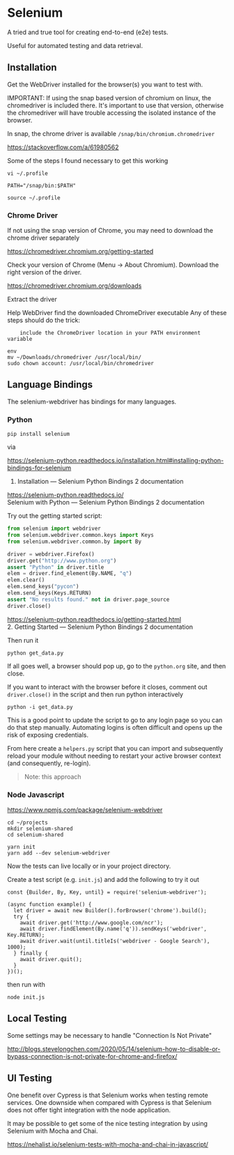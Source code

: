 # Selenium

A tried and true tool for creating end-to-end (e2e) tests. 

Useful for automated testing and data retrieval. 

## Installation

Get the WebDriver installed for the browser(s) you want to test with. 

IMPORTANT: If using the snap based version of chromium on linux, the chromedriver is included there. It's important to use that version, otherwise the chromedriver will have trouble accessing the isolated instance of the browser. 

In snap, the chrome driver is available `/snap/bin/chromium.chromedriver`

https://stackoverflow.com/a/61980562

Some of the steps I found necessary to get this working

```
vi ~/.profile 

PATH="/snap/bin:$PATH"

source ~/.profile 
```

### Chrome Driver

If not using the snap version of Chrome, you may need to download the chrome driver separately

https://chromedriver.chromium.org/getting-started

Check your version of Chrome (Menu -> About Chromium). Download the right version of the driver. 

https://chromedriver.chromium.org/downloads

Extract the driver

Help WebDriver find the downloaded ChromeDriver executable
Any of these steps should do the trick:

        include the ChromeDriver location in your PATH environment variable

```
env
mv ~/Downloads/chromedriver /usr/local/bin/
sudo chown account: /usr/local/bin/chromedriver
```


## Language Bindings

The selenium-webdriver has bindings for many languages. 

### Python

```
pip install selenium
```

via

https://selenium-python.readthedocs.io/installation.html#installing-python-bindings-for-selenium  
1. Installation — Selenium Python Bindings 2 documentation  

https://selenium-python.readthedocs.io/  
Selenium with Python — Selenium Python Bindings 2 documentation  


Try out the getting started script:

``` python
from selenium import webdriver
from selenium.webdriver.common.keys import Keys
from selenium.webdriver.common.by import By

driver = webdriver.Firefox()
driver.get("http://www.python.org")
assert "Python" in driver.title
elem = driver.find_element(By.NAME, "q")
elem.clear()
elem.send_keys("pycon")
elem.send_keys(Keys.RETURN)
assert "No results found." not in driver.page_source
driver.close()
```

https://selenium-python.readthedocs.io/getting-started.html  
2. Getting Started — Selenium Python Bindings 2 documentation  


Then run it

```
python get_data.py
```

If all goes well, a browser should pop up, go to the `python.org` site, and then close. 

If you want to interact with the browser before it closes, comment out `driver.close()` in the script and then run python interactively

```
python -i get_data.py
```

This is a good point to update the script to go to any login page so you can do that step manually. Automating logins is often difficult and opens up the risk of exposing credentials. 

From here create a `helpers.py` script that you can import and subsequently reload your module without needing to restart your active browser context (and consequently, re-login). 

> Note: this approach




### Node Javascript

https://www.npmjs.com/package/selenium-webdriver

```
cd ~/projects
mkdir selenium-shared
cd selenium-shared

yarn init
yarn add --dev selenium-webdriver
```

Now the tests can live locally or in your project directory. 



Create a test script (e.g. `init.js`) and add the following to try it out

```
const {Builder, By, Key, until} = require('selenium-webdriver');

(async function example() {
  let driver = await new Builder().forBrowser('chrome').build();
  try {
    await driver.get('http://www.google.com/ncr');
    await driver.findElement(By.name('q')).sendKeys('webdriver', Key.RETURN);
    await driver.wait(until.titleIs('webdriver - Google Search'), 1000);
  } finally {
    await driver.quit();
  }
})();
```

then run with 

```
node init.js
```


## Local Testing

Some settings may be necessary to handle "Connection Is Not Private"

http://blogs.stevelongchen.com/2020/05/14/selenium-how-to-disable-or-bypass-connection-is-not-private-for-chrome-and-firefox/


## UI Testing

One benefit over Cypress is that Selenium works when testing remote services. One downside when compared with Cypress is that Selenium does not offer tight integration with the node application. 

It may be possible to get some of the nice testing integration by using Selenium with Mocha and Chai. 

https://nehalist.io/selenium-tests-with-mocha-and-chai-in-javascript/
